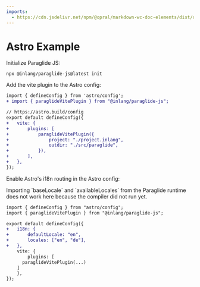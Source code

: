 ```yaml
---
imports: 
  - https://cdn.jsdelivr.net/npm/@opral/markdown-wc-doc-elements/dist/doc-callout.js
---
```


# Astro Example

Initialize Paraglide JS:

```
npx @inlang/paraglide-js@latest init
```

Add the vite plugin to the Astro config: 

```diff
import { defineConfig } from 'astro/config';
+ import { paraglideVitePlugin } from "@inlang/paraglide-js";

// https://astro.build/config
export default defineConfig({
+	vite: {
+		plugins: [
+			paraglideVitePlugin({
+				project: "./project.inlang",
+				outdir: "./src/paraglide",
+			}),
+		],
+	},
});
```

Enable Astro's i18n routing in the Astro config:

<doc-callout type="info">
  Importing `baseLocale` and `availableLocales` from the Paraglide runtime 
  does not work here because the compiler did not run yet. 
</doc-callout>

```diff
import { defineConfig } from "astro/config";
import { paraglideVitePlugin } from "@inlang/paraglide-js";

export default defineConfig({
+	i18n: {
+		defaultLocale: "en",
+		locales: ["en", "de"],
+	},
	vite: {
		plugins: [
      paraglideVitePlugin(...)
    ]
	},
});
```